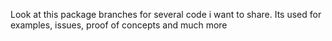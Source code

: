 Look at this package branches for several code i want to share.
Its used for examples, issues, proof of concepts and much more
